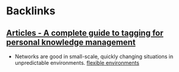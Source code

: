 
# Backlinks
## [Articles - A complete guide to tagging for personal knowledge management](<Articles - A complete guide to tagging for personal knowledge management.md>)
- Networks are good in small-scale, quickly changing situations in unpredictable environments. [flexible environments](<flexible environments.md>)

